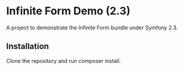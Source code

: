 Infinite Form Demo (2.3)
===============

A project to demonstrate the Infinite Form bundle under Symfony 2.3.

Installation
------------

Clone the repository and run composer install.
